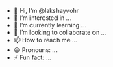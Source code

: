 - 👋 Hi, I’m @lakshayvohr
- 👀 I’m interested in ...
- 🌱 I’m currently learning ...
- 💞️ I’m looking to collaborate on ...
- 📫 How to reach me ...
- 😄 Pronouns: ...
- ⚡ Fun fact: ...

<!---
lakshayvohr/lakshayvohr is a ✨ special ✨ repository because its `README.md` (this file) appears on your GitHub profile.
You can click the Preview link to take a look at your changes.
--->
